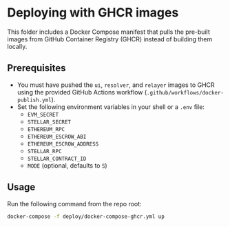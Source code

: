 # Deploying with GHCR images

This folder includes a Docker Compose manifest that pulls the pre-built images
from GitHub Container Registry (GHCR) instead of building them locally.

## Prerequisites

- You must have pushed the `ui`, `resolver`, and `relayer` images to GHCR using the
  provided GitHub Actions workflow (`.github/workflows/docker-publish.yml`).
- Set the following environment variables in your shell or a `.env` file:
  - `EVM_SECRET`
  - `STELLAR_SECRET`
  - `ETHEREUM_RPC`
  - `ETHEREUM_ESCROW_ABI`
  - `ETHEREUM_ESCROW_ADDRESS`
  - `STELLAR_RPC`
  - `STELLAR_CONTRACT_ID`
  - `MODE` (optional, defaults to `S`)

## Usage

Run the following command from the repo root:

```bash
docker-compose -f deploy/docker-compose-ghcr.yml up
```
